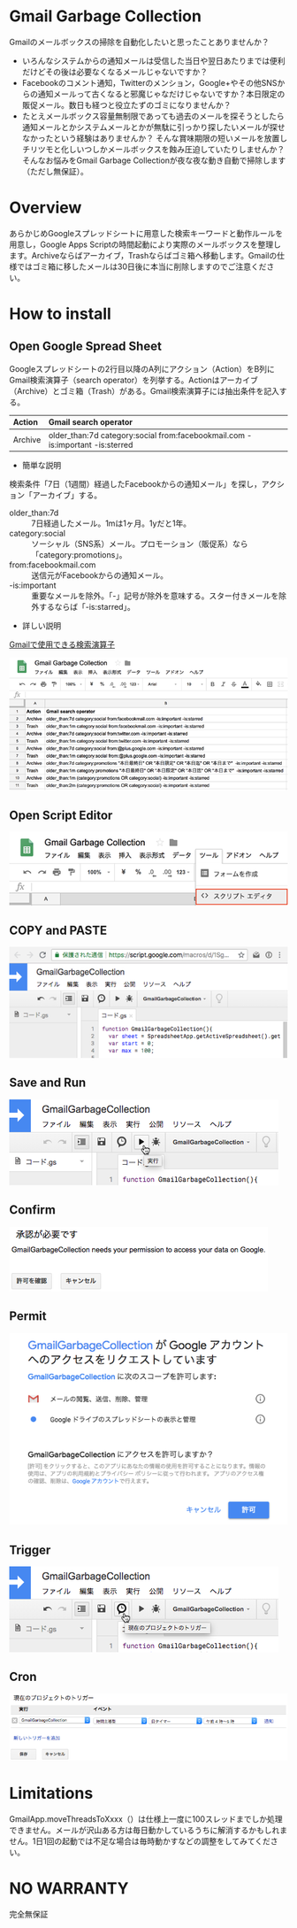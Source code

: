 # Gmail Garbage Collection

Gmailのメールボックスの掃除を自動化したいと思ったことありませんか？
- いろんなシステムからの通知メールは受信した当日や翌日あたりまでは便利だけどその後は必要なくなるメールじゃないですか？
- Facebookのコメント通知，Twitterのメンション，Google+やその他SNSからの通知メールって古くなると邪魔じゃなだけじゃないですか？本日限定の販促メール。数日も経つと役立たずのゴミになりませんか？
- たとえメールボックス容量無制限であっても過去のメールを探そうとしたら通知メールとかシステムメールとかが無駄に引っかり探したいメールが探せなかったという経験はありませんか？
そんな賞味期限の短いメールを放置しチリツモと化しいつしかメールボックスを蝕み圧迫していたりしませんか？そんなお悩みをGmail Garbage Collectionが夜な夜な動き自動で掃除します（ただし無保証）。

# Overview

あらかじめGoogleスプレッドシートに用意した検索キーワードと動作ルールを用意し，Google Apps Scriptの時間起動により実際のメールボックスを整理します。Archiveならばアーカイブ，Trashならばゴミ箱へ移動します。Gmailの仕様ではゴミ箱に移したメールは30日後に本当に削除しますのでご注意ください。

# How to install

## Open Google Spread Sheet 

Googleスプレッドシートの2行目以降のA列にアクション（Action）をB列にGmail検索演算子（search operator）を列挙する。Actionはアーカイブ（Archive）とゴミ箱（Trash）がある。Gmail検索演算子には抽出条件を記入する。

| Action  | Gmail search operator                                                         |
|:--------|:------------------------------------------------------------------------------|
| Archive | older_than:7d category:social from:facebookmail.com -is:important -is:sterred |

- 簡単な説明

検索条件「7日（1週間）経過したFacebookからの通知メール」を探し，アクション「アーカイブ」する。
<dl>
  <dt>older_than:7d</dt>
  <dd>7日経過したメール。1mは1ヶ月。1yだと1年。
  <dt>category:social</dt>
  <dd>ソーシャル（SNS系）メール。プロモーション（販促系）なら「category:promotions」。
  <dt>from:facebookmail.com</dt>
  <dd>送信元がFacebookからの通知メール。
  <dt>-is:important</dt>
  <dd>重要なメールを除外。「-」記号が除外を意味する。スター付きメールを除外するならば「-is:starred」。</dd>
</dl>
  
- 詳しい説明

[Gmailで使用できる検索演算子](https://support.google.com/mail/answer/7190?hl=ja)

![Open Google Spread Sheet ](img/GGC-sheet.png)

## Open Script Editor

![Open Script Editor](img/GGC-scripteditor.png)

## COPY and PASTE

![COPY & PASTE](img/GGC-paste.png)

## Save and Run

![Save](img/GGC-run.png)

## Confirm

![Confirm](img/GGC-confirm.png)

## Permit

![Permit](img/GGC-permit.png)

## Trigger

![Trigger](img/GGC-trigger.png)

## Cron

![Cron](img/GGC-cron.png)

# Limitations

GmailApp.moveThreadsToXxxx（）は仕様上一度に100スレッドまでしか処理できません。メールが沢山ある方は毎日動かしているうちに解消するかもしれません。1日1回の起動では不足な場合は毎時動かすなどの調整をしてみてください。

# NO WARRANTY

完全無保証
